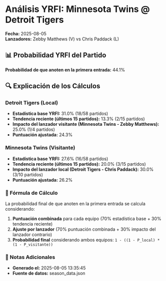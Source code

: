 # Análisis YRFI: Minnesota Twins @ Detroit Tigers

**Fecha:** 2025-08-05  
**Lanzadores:** Zebby Matthews (V) vs Chris Paddack (L)

## 📊 Probabilidad YRFI del Partido

**Probabilidad de que anoten en la primera entrada:** 44.1%

## 🔍 Explicación de los Cálculos

### Detroit Tigers (Local)
- **Estadística base YRFI:** 31.0% (18/58 partidos)
- **Tendencia reciente (últimos 15 partidos):** 13.3% (2/15 partidos)
- **Impacto del lanzador visitante (Minnesota Twins - Zebby Matthews):** 25.0% (1/4 partidos)
- **Puntuación ajustada:** 24.3%

### Minnesota Twins (Visitante)
- **Estadística base YRFI:** 27.6% (16/58 partidos)
- **Tendencia reciente (últimos 15 partidos):** 20.0% (3/15 partidos)
- **Impacto del lanzador local (Detroit Tigers - Chris Paddack):** 30.0% (3/10 partidos)
- **Puntuación ajustada:** 26.2%

### 📝 Fórmula de Cálculo

La probabilidad final de que anoten en la primera entrada se calcula considerando:
1. **Puntuación combinada** para cada equipo (70% estadística base + 30% tendencia reciente)
2. **Ajuste por lanzador** (70% puntuación combinada + 30% impacto del lanzador contrario)
3. **Probabilidad final** considerando ambos equipos: `1 - ((1 - P_local) * (1 - P_visitante))`

### 📌 Notas Adicionales

- **Generado el:** 2025-08-05 13:35:45
- **Fuente de datos:** season_data.json
